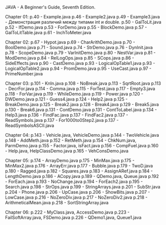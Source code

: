 JAVA - A Beginner's Guide, Seventh Edition.

Chapter 01:
p.40 - Example.java
p.46 - Example2.java
p.49 - Example3.java - Демонстрация различий между типами int и double.
p.50 - GalToLit.java
p.52 - IfDemo.java
p.53 - ForDemo.java
p.55 - BlockDemo.java
p.57 - GalToLitTable.java
p.61 - InchToMeter.java

Chapter 02:
p.67 - Hypot.java
p.69 - CharArithDemo.java
p.70 - BoolDemo.java
p.71 - Sound.java
p.74 - StrDemo.java
p.76 - DynInit.java
p.78 - ScopeDemo.java
p.79 - VarInitDemo.java
p.80 - NestVar.java
p.81 - ModDemo.java
p.84 - RelLogOps.java
p.85 - SCops.java
p.86 - SideEffects.java
p.90 - CastDemo.java
p.93 - LogicalOpTable1.java
p.93 - LogicalOpTable2.java
p.94 - PromDemo.java
p.95 - UseCast.java
p.97 - PrimeNumber.java

Chapter 03:
p.101 - KnIn.java
p.108 - NoBreak.java
p.113 - SqrtRoot.java
p.113 - DecrFor.java
p.114 - Comma.java
p.115 - ForTest.java
p.117 - Empty3.java
p.118 - ForVar.java
p.119 - WhileDemo.java
p.119 - Power.java
p.120 - DWDemo.java
p.121 - Guess4.java
p.124 - Help2.java
p.125 - BreakDemo.java
p.125 - Break2.java
p.128 - Break4.java
p.129 - Break5.java
p.130 - Break6.java
p.131 - ContDemo.java
p.131 - ContToLabel.java
p.134 - Help3.java
p.136 - FindFac.java
p.137 - FindFac2.java
p.137 - ReadSymbols.java
p.137 - For1000to0Step2.java
p.137 - ReadSymbolsASCII.java

Chapter 04:
p.143 - Vehicle.java, VehicleDemo.java
p.144 - TwoVehicle.java
p.148 - AddMeth.java
p.152 - RetMeth.java
p.154 - ChkNum.java, ParmDemo.java
p.155 - Factor.java, isFact.java
p.156 - CompFuel.java
p.160 - Help.java, HelpClassDemo.java
p.165 - VehConsDemo.java

Chapter 05:
p.174 - ArrayDemo.java
p.175 - MinMax.java
p.175 - MinMax2.java
p.176 - ArrayErr.java
p.177 - Bubble.java
p.179 - TwoD.java
p.180 - Ragged.java
p.182 - Squares.java
p.183 - AssignARef.java
p.184 - LengthDemo.java
p.186 - ACopy.java
p.189 - QDemo.java, Queue.java
p.192 - ForEach.java
p.193 - NoChange.java
p.194 - ForEach2.java
p.195 - Search.java
p.198 - StrOps.java
p.199 - StringArrays.java
p.201 - SubStr.java
p.204 - Phone.java
p.206 - UpCase.java
p.206 - ShowBits.java
p.207 - LowCase.java
p.216 - NoZeroDiv.java
p.217 - NoZeroDiv2.java
p.218 - ArithmeticalMean.java
p.218 - SortStringArray.java

Chapter 06:
p.222 - MyClass.java, AccessDemo.java
p.223 - FailSoftArray.java, FSDemo.java
p.226 - QDemo1.java, Queue1.java